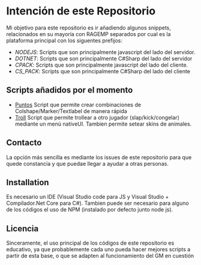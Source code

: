 # Intención de este Repositorio
    
Mi objetivo para este repositorio es ir añadiendo algunos snippets, relacionados en su mayoría con RAGEMP separados por cual es la plataforma principal con los siguentes prefijos:
    
- *NODEJS*: Scripts que son principalmente  javascript del lado del servidor.
- *DOTNET*: Scripts que son principalmente  C#Sharp del lado del servidor
- *CPACK*: Scripts que son principalmente  javascript del lado del cliente.
- *CS_PACK*: Scripts que son principalmente C#Sharp del lado del cliente
## Scripts añadidos por el momento
    
   - [Puntos] Script que permite crear combinaciones de Colshape/Marker/Textlabel de manera rápida
   - [Troll] Script que permite trollear a otro jugador (slap/kick/congelar) mediante un menú nativeUI. Tambien permite setear skins de animales.
  
  ## Contacto
   La opción más sencilla es mediante los issues de este repositorio para que quede constancia y que puedae llegar a ayudar a otras personas.
    
    
  ## Installation
    
Es necesario un IDE (Visual Studio code para JS y Visual Studio + Compilador.Net Core para C#). Tambien puede ser necesario para alguno de los códigos el uso de NPM (instalado por defecto junto node js).
  ## Licencia
    
Sinceramente, el uso principal de los códigos de este repositorio es educativo, ya que probablemente cada uno pueda hacer mejores scripts a partir de esta base, o que se adapten al funcionamiento del GM en cuestión
    
    
[Puntos]: <https://github.com/Arster5741/minisnippets/tree/main/NODEJS_Puntos>
[Troll]: <https://github.com/Arster5741/minisnippets/tree/main/CPACK_Troll>
    
